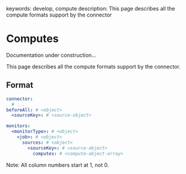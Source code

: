 keywords: develop, compute
description: This page describes all the compute formats support by the connector

# Computes

<div class="alert alert-warning"><span class="fa-solid fa-person-digging"></span> Documentation under construction...</div>

This page describes all the compute formats support by the connector.

## Format

```yaml
connector:
  # ...
beforeAll: # <object>
  <sourceKey>: # <source-object>

monitors:
  <monitorType>: # <object>
    <job>: # <object>
      sources: # <object>
        <sourceKey>: # <source-object>
          computes: # <compute-object-array>
```

Note: All column numbers start at 1, not 0.
